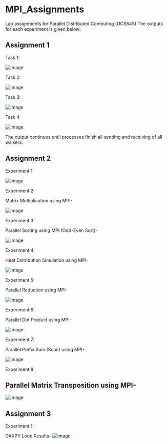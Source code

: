 # MPI_Assignments
Lab assignments for Parallel Distributed Computing (UCS645)
The outputs for each experiment is given below:

## Assignment 1

Task 1:

![image](https://github.com/user-attachments/assets/535fb49a-296e-48d7-bb06-bcf747c6f588)

Task 2:

![image](https://github.com/user-attachments/assets/7fef1485-8b2c-4c5b-9dd1-3af5d0a9dccc)

Task 3:

![image](https://github.com/user-attachments/assets/a6ec8431-0e90-45c5-943d-4f7ee73cdb5a)

Task 4:

![image](https://github.com/user-attachments/assets/f5e4d545-5af5-4880-8e28-9a28e5246e92)

The output continues until processes finish all sending and receiving of all walkers.


## Assignment 2

Experiment 1:

![image](https://github.com/user-attachments/assets/3aa0efca-803e-470d-8f95-c8e2eaf052df)

Experiment 2:

Matrix Multiplication using MPI-

![image](https://github.com/user-attachments/assets/b7d8b060-3486-40f5-b3c4-8b9cd137862b)

Experiment 3:

Parallel Sorting using MPI (Odd-Even Sort)-

![image](https://github.com/user-attachments/assets/f1213c67-f94f-4749-a26a-569c05befce1)

Experiment 4:

Heat Distribution Simulation using MPI-

![image](https://github.com/user-attachments/assets/1a2e2858-2273-4029-8fbd-b95091853c03)

Experiment 5:

Parallel Reduction using MPI-

![image](https://github.com/user-attachments/assets/edb9ab11-3940-4b6c-9b41-7f3a64ed0f99)

Experiment 6:

Parallel Dot Product using MPI-

![image](https://github.com/user-attachments/assets/30bfccec-f14f-46e6-8034-3fa13129f8a5)

Experiment 7:

Parallel Prefix Sum (Scan) using MPI-

![image](https://github.com/user-attachments/assets/0df4bd45-056f-4702-aa3c-0d015577132e)

Experiment 8:

Parallel Matrix Transposition using MPI-
-
![image](https://github.com/user-attachments/assets/6ba6d0ce-6b71-4750-83f9-879f95998e60)

## Assignment 3

Experiment 1:

DAXPY Loop Results-
![image](https://github.com/user-attachments/assets/af5ebcdf-3500-4788-bb58-5034209ae3e1)


